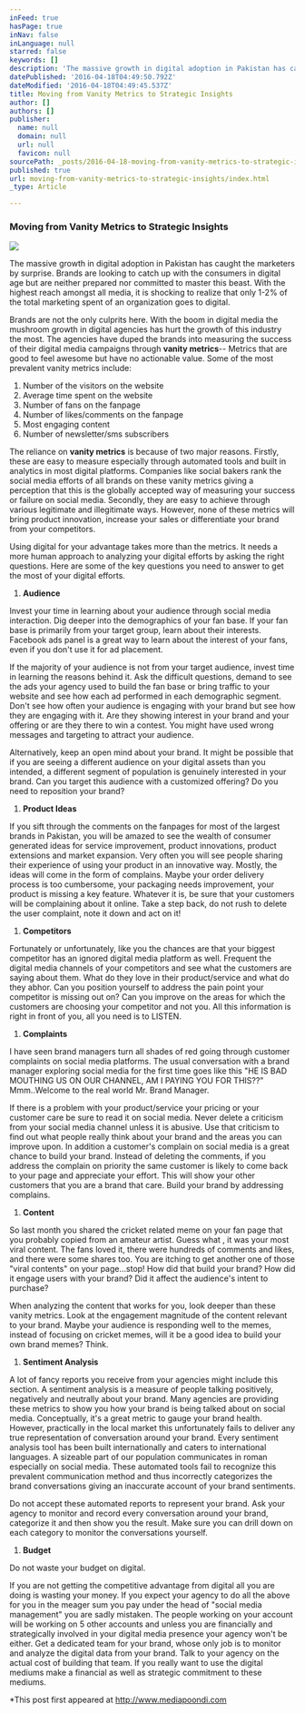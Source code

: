 ```yaml
---
inFeed: true
hasPage: true
inNav: false
inLanguage: null
starred: false
keywords: []
description: 'The massive growth in digital adoption in Pakistan has caught the marketers by surprise. Brands are looking to catch up with the consumers in digital age but are neither prepared nor committed to master this beast. With the highest reach amongst all media, it is shocking to realize that only 1-2% of the total marketing spent of an organization goes to digital.'
datePublished: '2016-04-18T04:49:50.792Z'
dateModified: '2016-04-18T04:49:45.537Z'
title: Moving from Vanity Metrics to Strategic Insights
author: []
authors: []
publisher:
  name: null
  domain: null
  url: null
  favicon: null
sourcePath: _posts/2016-04-18-moving-from-vanity-metrics-to-strategic-insights.md
published: true
url: moving-from-vanity-metrics-to-strategic-insights/index.html
_type: Article

---
```

### **Moving from Vanity Metrics to Strategic Insights**
![](https://the-grid-user-content.s3-us-west-2.amazonaws.com/8e1f4a08-782d-4e1b-920f-f26250e1ff55.png)

The massive growth in digital adoption in Pakistan has caught the marketers by surprise. Brands are looking to catch up with the consumers in digital age but are neither prepared nor committed to master this beast. With the highest reach amongst all media, it is shocking to realize that only 1-2% of the total marketing spent of an organization goes to digital.

Brands are not the only culprits here. With the boom in digital media the mushroom growth in digital agencies has hurt the growth of this industry the most. The agencies have duped the brands into measuring the success of their digital media campaigns through **vanity metrics**-- Metrics that are good to feel awesome but have no actionable value. Some of the most prevalent vanity metrics include:

1. Number of the visitors on the website
2. Average time spent on the website
3. Number of fans on the fanpage
4. Number of likes/comments on the fanpage
5. Most engaging content
6. Number of newsletter/sms subscribers

The reliance on **vanity metrics** is because of two major reasons. Firstly, these are easy to measure especially through automated tools and built in analytics in most digital platforms. Companies like social bakers rank the social media efforts of all brands on these vanity metrics giving a perception that this is the globally accepted way of measuring your success or failure on social media. Secondly, they are easy to achieve through various legitimate and illegitimate ways. However, none of these metrics will bring product innovation, increase your sales or differentiate your brand from your competitors.

Using digital for your advantage takes more than the metrics. It needs a more human approach to analyzing your digital efforts by asking the right questions. Here are some of the key questions you need to answer to get the most of your digital efforts.

1. **Audience**

Invest your time in learning about your audience through social media interaction. Dig deeper into the demographics of your fan base. If your fan base is primarily from your target group, learn about their interests. Facebook ads panel is a great way to learn about the interest of your fans, even if you don't use it for ad placement.

If the majority of your audience is not from your target audience, invest time in learning the reasons behind it. Ask the difficult questions, demand to see the ads your agency used to build the fan base or bring traffic to your website and see how each ad performed in each demographic segment. Don't see how often your audience is engaging with your brand but see how they are engaging with it. Are they showing interest in your brand and your offering or are they there to win a contest. You might have used wrong messages and targeting to attract your audience.

Alternatively, keep an open mind about your brand. It might be possible that if you are seeing a different audience on your digital assets than you intended, a different segment of population is genuinely interested in your brand. Can you target this audience with a customized offering? Do you need to reposition your brand?

1. **Product Ideas**

If you sift through the comments on the fanpages for most of the largest brands in Pakistan, you will be amazed to see the wealth of consumer generated ideas for service improvement, product innovations, product extensions and market expansion. Very often you will see people sharing their experience of using your product in an innovative way. Mostly, the ideas will come in the form of complains. Maybe your order delivery process is too cumbersome, your packaging needs improvement, your product is missing a key feature. Whatever it is, be sure that your customers will be complaining about it online. Take a step back, do not rush to delete the user complaint, note it down and act on it!

1. **Competitors**

Fortunately or unfortunately, like you the chances are that your biggest competitor has an ignored digital media platform as well. Frequent the digital media channels of your competitors and see what the customers are saying about them. What do they love in their product/service and what do they abhor. Can you position yourself to address the pain point your competitor is missing out on? Can you improve on the areas for which the customers are choosing your competitor and not you. All this information is right in front of you, all you need is to LISTEN.

1. **Complaints**

I have seen brand managers turn all shades of red going through customer complaints on social media platforms. The usual conversation with a brand manager exploring social media for the first time goes like this "HE IS BAD MOUTHING US ON OUR CHANNEL, AM I PAYING YOU FOR THIS??" Mmm..Welcome to the real world Mr. Brand Manager.

If there is a problem with your product/service your pricing or your customer care be sure to read it on social media. Never delete a criticism from your social media channel unless it is abusive. Use that criticism to find out what people really think about your brand and the areas you can improve upon. In addition a customer's complain on social media is a great chance to build your brand. Instead of deleting the comments, if you address the complain on priority the same customer is likely to come back to your page and appreciate your effort. This will show your other customers that you are a brand that care. Build your brand by addressing complains.

1. **Content**

So last month you shared the cricket related meme on your fan page that you probably copied from an amateur artist. Guess what , it was your most viral content. The fans loved it, there were hundreds of comments and likes, and there were some shares too. You are itching to get another one of those "viral contents" on your page...stop! How did that build your brand? How did it engage users with your brand? Did it affect the audience's intent to purchase?

When analyzing the content that works for you, look deeper than these vanity metrics. Look at the engagement magnitude of the content relevant to your brand. Maybe your audience is responding well to the memes, instead of focusing on cricket memes, will it be a good idea to build your own brand memes? Think.

1. **Sentiment Analysis**

A lot of fancy reports you receive from your agencies might include this section. A sentiment analysis is a measure of people talking positively, negatively and neutrally about your brand. Many agencies are providing these metrics to show you how your brand is being talked about on social media. Conceptually, it's a great metric to gauge your brand health. However, practically in the local market this unfortunately fails to deliver any true representation of conversation around your brand. Every sentiment analysis tool has been built internationally and caters to international languages. A sizeable part of our population communicates in roman especially on social media. These automated tools fail to recognize this prevalent communication method and thus incorrectly categorizes the brand conversations giving an inaccurate account of your brand sentiments.

Do not accept these automated reports to represent your brand. Ask your agency to monitor and record every conversation around your brand, categorize it and then show you the result. Make sure you can drill down on each category to monitor the conversations yourself.

1. **Budget**

Do not waste your budget on digital.

If you are not getting the competitive advantage from digital all you are doing is wasting your money. If you expect your agency to do all the above for you in the meager sum you pay under the head of "social media management" you are sadly mistaken. The people working on your account will be working on 5 other accounts and unless you are financially and strategically involved in your digital media presence your agency won't be either. Get a dedicated team for your brand, whose only job is to monitor and analyze the digital data from your brand. Talk to your agency on the actual cost of building that team. If you really want to use the digital mediums make a financial as well as strategic commitment to these mediums.

\*This post first appeared at http://www.mediapoondi.com